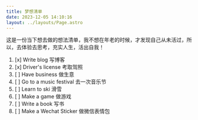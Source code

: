 ```yaml
---
title: 梦想清单
date: 2023-12-05 14:10:16
layout: ../layouts/Page.astro
---
```


这是一份当下想去做的想法清单，我不想在年老的时候，才发现自己从未活过，所以，去体验去思考，充实人生，活出自我！

1. [x] Write blog 写博客
2. [x] Driver's license 考取驾照
3. [ ] Have business 做生意
4. [ ] Go to a music festival 去一次音乐节
5. [ ] Learn to ski 滑雪
6. [ ] Make a game 做游戏
7. [ ] Write a book 写书
8. [ ] Make a Wechat Sticker 做微信表情包

